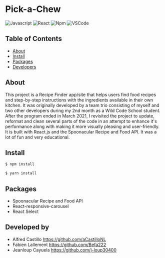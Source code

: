 # Pick-a-Chew
![Javascript](https://aleen42.github.io/badges/src/javascript.svg)
![React](https://aleen42.github.io/badges/src/react.svg)
![Npm](https://aleen42.github.io/badges/src/npm.svg)
![VSCode](https://aleen42.github.io/badges/src/visual_studio_code.svg)

## Table of Contents
- [About](#about)
- [Install](#install)
- [Packages](#packages)
- [Developers](#developers)

## About
This project is a Recipe Finder app/site that helps users find food recipes and step-by-step instructions with the ingredients available in their own kitchen. It was originally developed by a team trio consisting of myself and two other developers during my 2nd month as a Wild Code School student. After the program ended in March 2021, I revisited the project to update, reformat and clean several parts of the code in an attempt to enhance it's performance along with making it more visually pleasing and user-friendly. It is built with React.js and the Spoonacular Recipe and Food API. It was a lot of fun and very educational.

## Install
```bash
$ npm install

$ yarn install
```

## Packages
- Spoonacular Recipe and Food API
- React-responsive-carousel
- React Select

## Developed by
- Alfred Castillo https://github.com/aCastilloNL
- Fabien Lallement https://github.com/Befa222
- Jeanloup Cayuela https://github.com/j-loup30400
